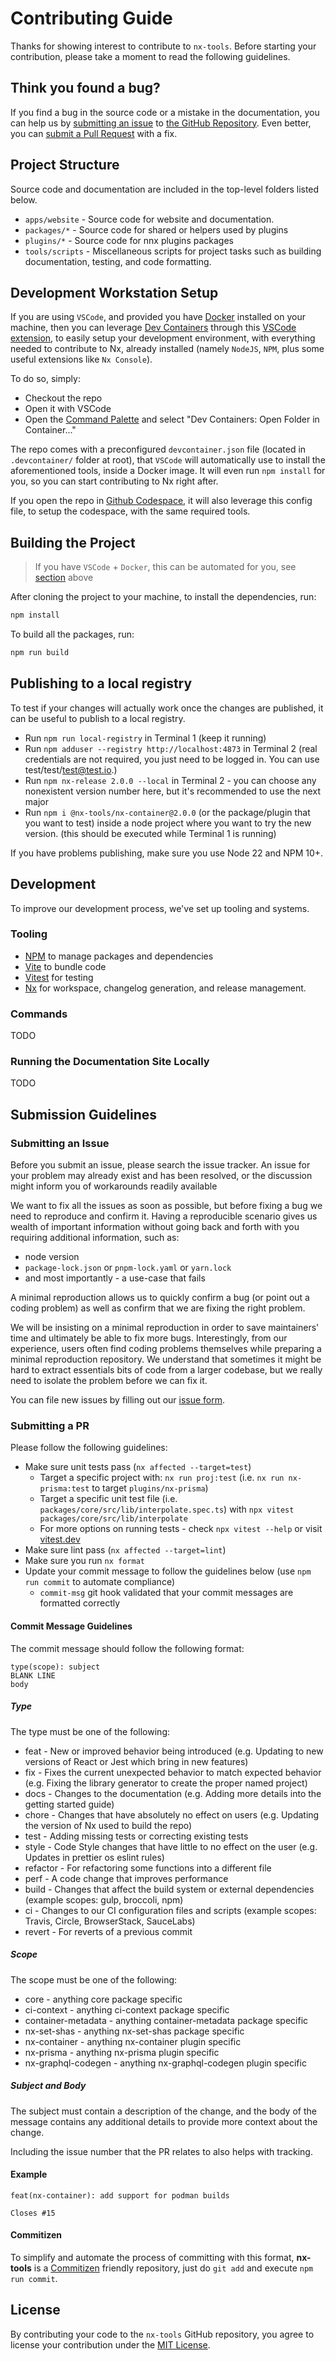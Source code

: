 # Contributing Guide

Thanks for showing interest to contribute to `nx-tools`. Before starting your contribution, please take a moment to read the following guidelines.

## Think you found a bug?

If you find a bug in the source code or a mistake in the documentation, you can help us by
[submitting an issue](https://github.com/gperdomor/nx-tools/blob/main/CONTRIBUTING.md#submit-issue)
to [the GitHub Repository](https://github.com/gperdomor/nx-tools). Even better, you can
[submit a Pull Request](https://github.com/gperdomor/nx-tools/blob/main/CONTRIBUTING.md#submit-pr) with a fix.

## Project Structure

Source code and documentation are included in the top-level folders listed below.

- `apps/website` - Source code for website and documentation.
- `packages/*` - Source code for shared or helpers used by plugins
- `plugins/*` - Source code for nnx plugins packages
- `tools/scripts` - Miscellaneous scripts for project tasks such as building documentation, testing, and code formatting.

## Development Workstation Setup

If you are using `VSCode`, and provided you have [Docker](https://docker.com) installed on your machine, then you can leverage [Dev Containers](https://containers.dev) through this [VSCode extension](https://marketplace.visualstudio.com/items?itemName=ms-vscode-remote.remote-containers), to easily setup your development environment, with everything needed to contribute to Nx, already installed (namely `NodeJS`, `NPM`, plus some useful extensions like `Nx Console`).

To do so, simply:

- Checkout the repo
- Open it with VSCode
- Open the [Command Palette](https://code.visualstudio.com/docs/getstarted/userinterface#_command-palette) and select "Dev Containers: Open Folder in Container..."

The repo comes with a preconfigured `devcontainer.json` file (located in `.devcontainer/` folder at root), that `VSCode` will automatically use to install the aforementioned tools, inside a Docker image. It will even run `npm install` for you, so you can start contributing to Nx right after.

If you open the repo in [Github Codespace](https://github.com/features/codespaces), it will also leverage this config file, to setup the codespace, with the same required tools.

## Building the Project

> If you have `VSCode` + `Docker`, this can be automated for you, see [section](#development-workstation-setup) above

After cloning the project to your machine, to install the dependencies, run:

```bash
npm install
```

To build all the packages, run:

```bash
npm run build
```

## Publishing to a local registry

To test if your changes will actually work once the changes are published, it can be useful to publish to a local registry.

- Run `npm run local-registry` in Terminal 1 (keep it running)
- Run `npm adduser --registry http://localhost:4873` in Terminal 2 (real credentials are not required, you just need to be logged in. You can use test/test/test@test.io.)
- Run `npm nx-release 2.0.0 --local` in Terminal 2 - you can choose any nonexistent version number here, but it's recommended to use the next major
- Run `npm i @nx-tools/nx-container@2.0.0` (or the package/plugin that you want to test) inside a node project where you want to try the new version. (this should be executed while Terminal 1 is running)

If you have problems publishing, make sure you use Node 22 and NPM 10+.

## Development

To improve our development process, we've set up tooling and systems.

### Tooling

- [NPM](https://www.npmjs.com/) to manage packages and dependencies
- [Vite](https://vite.dev/) to bundle code
- [Vitest](https://vitest.dev/) for testing
- [Nx](https://nx.dev) for workspace, changelog generation, and release management.

### Commands

TODO

### Running the Documentation Site Locally

TODO

<!-- ### PR Preview

When submitting a PR, this repo will automatically generate a preview of the `website` application based on the contents
of your pull request.

Once the preview site is launched, a comment will automatically be added to your PR with the link your PR's preview. To
check your docs changes, make sure to select `Preview` from the version selection box of the site. -->

## Submission Guidelines

### <a name="submit-issue"></a> Submitting an Issue

Before you submit an issue, please search the issue tracker. An issue for your problem may already exist and has been
resolved, or the discussion might inform you of workarounds readily available

We want to fix all the issues as soon as possible, but before fixing a bug we need to reproduce and confirm it. Having a
reproducible scenario gives us wealth of important information without going back and forth with you requiring
additional information, such as:

- node version
- `package-lock.json` or `pnpm-lock.yaml` or `yarn.lock`
- and most importantly - a use-case that fails

A minimal reproduction allows us to quickly confirm a bug (or point out a coding problem) as well as confirm that we are
fixing the right problem.

We will be insisting on a minimal reproduction in order to save maintainers' time and ultimately be able to fix more
bugs. Interestingly, from our experience, users often find coding problems themselves while preparing a minimal
reproduction repository. We understand that sometimes it might be hard to extract essentials bits of code from a larger
codebase, but we really need to isolate the problem before we can fix it.

You can file new issues by filling out our [issue form](https://github.com/gperdomor/nx-tools/issues/new/choose).

### <a name="submit-pr"></a> Submitting a PR

Please follow the following guidelines:

- Make sure unit tests pass (`nx affected --target=test`)
  - Target a specific project with: `nx run proj:test` (i.e. `nx run nx-prisma:test` to target `plugins/nx-prisma`)
  - Target a specific unit test file (i.e. `packages/core/src/lib/interpolate.spec.ts`)
    with `npx vitest packages/core/src/lib/interpolate`
  - For more options on running tests - check `npx vitest --help` or visit [vitest.dev](https://vitest.dev/)
- Make sure lint pass (`nx affected --target=lint`)
- Make sure you run `nx format`
- Update your commit message to follow the guidelines below (use `npm run commit` to automate compliance)
  - `commit-msg` git hook validated that your commit messages are formatted correctly

#### Commit Message Guidelines

The commit message should follow the following format:

```plain
type(scope): subject
BLANK LINE
body
```

##### Type

The type must be one of the following:

- feat - New or improved behavior being introduced (e.g. Updating to new versions of React or Jest which bring in new
  features)
- fix - Fixes the current unexpected behavior to match expected behavior (e.g. Fixing the library generator to create
  the proper named project)
- docs - Changes to the documentation (e.g. Adding more details into the getting started guide)
- chore - Changes that have absolutely no effect on users (e.g. Updating the version of Nx used to build the repo)
- test - Adding missing tests or correcting existing tests
- style - Code Style changes that have little to no effect on the user (e.g. Updates in prettier os eslint rules)
- refactor - For refactoring some functions into a different file
- perf - A code change that improves performance
- build - Changes that affect the build system or external dependencies (example scopes: gulp, broccoli, npm)
- ci - Changes to our CI configuration files and scripts (example scopes: Travis, Circle, BrowserStack, SauceLabs)
- revert - For reverts of a previous commit

##### Scope

The scope must be one of the following:

- core - anything core package specific
- ci-context - anything ci-context package specific
- container-metadata - anything container-metadata package specific
- nx-set-shas - anything nx-set-shas package specific
- nx-container - anything nx-container plugin specific
- nx-prisma - anything nx-prisma plugin specific
- nx-graphql-codegen - anything nx-graphql-codegen plugin specific

##### Subject and Body

The subject must contain a description of the change, and the body of the message contains any additional details to
provide more context about the change.

Including the issue number that the PR relates to also helps with tracking.

#### Example

```plain
feat(nx-container): add support for podman builds

Closes #15
```

#### Commitizen

To simplify and automate the process of committing with this format, **nx-tools** is a [Commitizen](https://github.com/commitizen/cz-cli) friendly repository, just do `git add` and
execute `npm run commit`.

<!-- ## Want to help improve the docs?

Our docsite lives in the [monorepo](./website/pages/docs/). -->

<!-- ## Release
TODO
 -->

## License

By contributing your code to the `nx-tools` GitHub repository, you agree to license your contribution under the [MIT License](https://github.com/gperdomor/nx-tools/blob/main/LICENSE).
